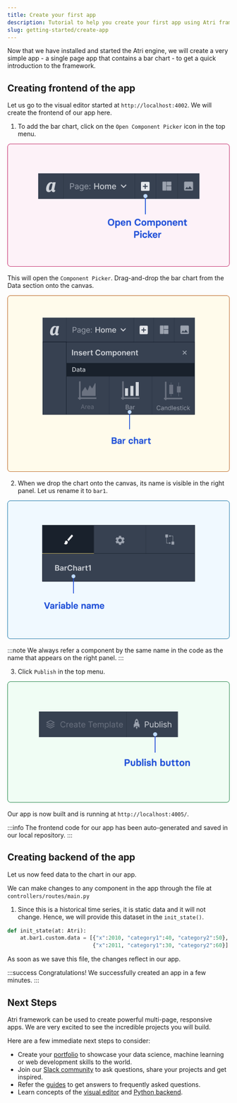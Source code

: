 ```yaml
---
title: Create your first app
description: Tutorial to help you create your first app using Atri framework
slug: getting-started/create-app
---
```

Now that we have installed and started the Atri engine, we will create a very simple app - a single page app that contains a bar chart - to get a quick introduction to the framework.

## Creating frontend of the app

Let us go to the visual editor started at `http://localhost:4002`. We will create the frontend of our app here. 

1. To add the bar chart, click on the `Open Component Picker` icon in the top menu. 

![Open Component Picker](/snapshots/open_component_picker.png)

This will open the `Component Picker`. Drag-and-drop the bar chart from the Data section onto the canvas.

![Add graph](/snapshots/bar_chart.png)

2. When we drop the chart onto the canvas, its name is visible in the right panel. Let us rename it to `bar1`. 

![Variable name](/snapshots/variable_name.png)

:::note
We always refer a component by the same name in the code as the name that appears on the right panel. 
:::

3. Click `Publish` in the top menu. 

![Publish](/snapshots/publish.png)

Our app is now built and is running at `http://localhost:4005/`. 

:::info
The frontend code for our app has been auto-generated and saved in our local repository. 
:::

## Creating backend of the app

Let us now feed data to the chart in our app. 

We can make changes to any component in the app through the file at `controllers/routes/main.py`

1. Since this is a historical time series, it is static data and it will not change. Hence, we will provide this dataset in the `init_state()`.

```python
def init_state(at: Atri):
    at.bar1.custom.data = [{"x":2010, "category1":40, "category2":50}, 
                           {"x":2011, "category1":30, "category2":60}]
```
As soon as we save this file, the changes reflect in our app. 

:::success Congratulations!
We successfully created an app in a few minutes. 
:::

## Next Steps

Atri framework can be used to create powerful multi-page, responsive apps. We are very excited to see the incredible projects you will build. 

Here are a few immediate next steps to consider:

- Create your [portfolio](https://atrilabs.com) to showcase your data science, machine learning or web development skills to the world. 
- Join our [Slack community](https://join.slack.com/t/atricommunity/shared_invite/zt-1e756m1at-bZBxngvw7KWWO0riI4pc0w) to ask questions, share your projects and get inspired. 
- Refer the [guides](/category/how-to-guides) to get answers to frequently asked questions.  
- Learn concepts of the [visual editor](category/concepts-of-visual-editor) and [Python backend](category/concepts-of-python-backend). 